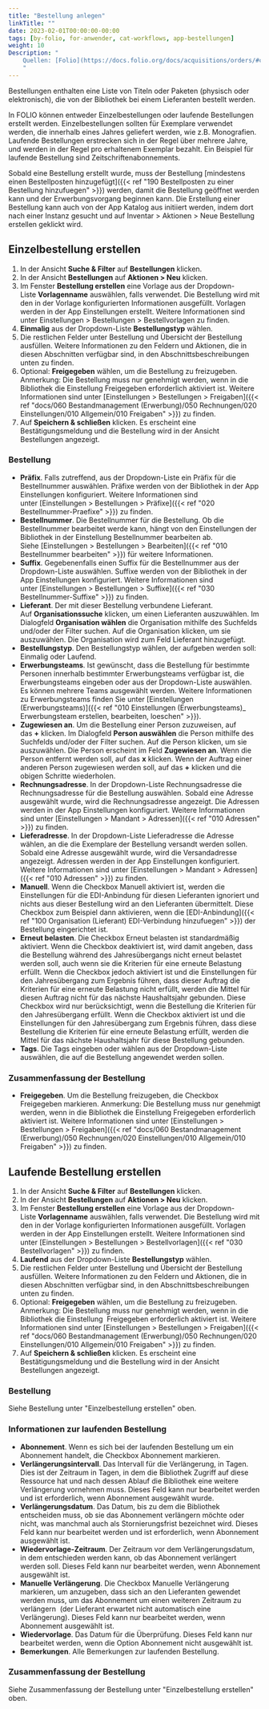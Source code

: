 ```yaml
---
title: "Bestellung anlegen"
linkTitle: ""
date: 2023-02-01T00:00:00-00:00
tags: [by-folio, for-anwender, cat-workflows, app-bestellungen]
weight: 10
Description: "
    Quellen: [Folio](https://docs.folio.org/docs/acquisitions/orders/#creating-an-order) & [GBV](https://info.gbv.de/display/FOLIOGBVEXTERN/Folio:+Bestellung+anlegen)
    "
---
```


Bestellungen enthalten eine Liste von Titeln oder Paketen (physisch oder elektronisch), die von der Bibliothek bei einem Lieferanten bestellt werden.

In FOLIO können entweder Einzelbestellungen oder laufende Bestellungen erstellt werden. Einzelbestellungen sollten für Exemplare verwendet werden, die innerhalb eines Jahres geliefert werden, wie z.B. Monografien. Laufende Bestellungen erstrecken sich in der Regel über mehrere Jahre, und werden in der Regel pro erhaltenem Exemplar bezahlt. Ein Beispiel für laufende Bestellung sind Zeitschriftenabonnements.

Sobald eine Bestellung erstellt wurde, muss der Bestellung [mindestens einen Bestellposten hinzugefügt]({{< ref "190 Bestellposten zu einer Bestellung hinzufuegen" >}}) werden, damit die Bestellung geöffnet werden kann und der Erwerbungsvorgang beginnen kann. Die Erstellung einer Bestellung kann auch von der App Katalog aus initiiert werden, indem dort nach einer Instanz gesucht und auf Inventar > Aktionen > Neue Bestellung erstellen geklickt wird.

## Einzelbestellung erstellen

1.  In der Ansicht **Suche & Filter** auf **Bestellungen** klicken.
2.  In der Ansicht **Bestellungen** auf **Aktionen > Neu** klicken.
3.  Im Fenster **Bestellung erstellen** eine Vorlage aus der Dropdown-Liste **Vorlagenname** auswählen, falls verwendet. Die Bestellung wird mit den in der Vorlage konfigurierten Informationen ausgefüllt. Vorlagen werden in der App Einstellungen erstellt. Weitere Informationen sind unter Einstellungen > Bestellungen > Bestellvorlagen zu finden.
4.  **Einmalig** aus der Dropdown-Liste **Bestellungstyp** wählen.
5.  Die restlichen Felder unter Bestellung und Übersicht der Bestellung ausfüllen. Weitere Informationen zu den Feldern und Aktionen, die in diesen Abschnitten verfügbar sind, in den Abschnittsbeschreibungen unten zu finden.
6.  Optional: **Freigegeben** wählen, um die Bestellung zu freizugeben. Anmerkung: Die Bestellung muss nur genehmigt werden, wenn in die Bibliothek die Einstellung
    Freigegeben erforderlich aktiviert ist. Weitere Informationen sind unter [Einstellungen > Bestellungen > Freigaben]({{< ref "docs/060 Bestandmanagement (Erwerbung)/050 Rechnungen/020 Einstellungen/010 Allgemein/010 Freigaben" >}}) zu finden.
7.  Auf **Speichern & schließen** klicken. Es erscheint eine Bestätigungsmeldung und die Bestellung wird in der Ansicht Bestellungen angezeigt.

### Bestellung

* **Präfix**. Falls zutreffend, aus der Dropdown-Liste ein Präfix für die Bestellnummer auswählen. Präfixe werden von der Bibliothek in der App Einstellungen konfiguriert. Weitere Informationen sind unter [Einstellungen > Bestellungen > Präfixe]({{< ref "020 Bestellnummer-Praefixe" >}}) zu finden.
* **Bestellnummer**. Die Bestellnummer für die Bestellung. Ob die Bestellnummer bearbeitet werde kann, hängt von den Einstellungen der Bibliothek in der Einstellung Bestellnummer bearbeiten ab. Siehe [Einstellungen > Bestellungen > Bearbeiten]({{< ref "010 Bestellnummer bearbeiten" >}}) für weitere Informationen.
* **Suffix**. Gegebenenfalls einen Suffix für die Bestellnummer aus der Dropdown-Liste auswählen. Suffixe werden von der Bibliothek in der App Einstellungen konfiguriert. Weitere Informationen sind unter [Einstellungen > Bestellungen > Suffixe]({{< ref "030 Bestellnummer-Suffixe" >}}) zu finden.
* **Lieferant**. Der mit dieser Bestellung verbundene Lieferant. Auf **Organisationssuche** klicken, um einen Lieferanten auszuwählen. Im Dialogfeld **Organisation wählen** die Organisation mithilfe des Suchfelds und/oder der Filter suchen. Auf die Organisation klicken, um sie auszuwählen. Die Organisation wird zum Feld Lieferant hinzugefügt.
* **Bestellungstyp**. Den Bestellungstyp wählen, der aufgeben werden soll: Einmalig oder Laufend.
* **Erwerbungsteams**. Ist gewünscht, dass die Bestellung für bestimmte Personen innerhalb bestimmter Erwerbungsteams verfügbar ist, die Erwerbungsteams eingeben oder aus der Dropdown-Liste auswählen. Es können mehrere Teams ausgewählt werden. Weitere Informationen zu Erwerbungsteams finden Sie unter [Einstellungen (Erwerbungsteams)]({{< ref "010 Einstellungen (Erwerbungsteams)_ Erwerbungsteam erstellen, bearbeiten, loeschen" >}}).
* **Zugewiesen an**. Um die Bestellung einer Person zuzuweisen, auf das **+** klicken. Im Dialogfeld **Person auswählen** die Person mithilfe des Suchfelds und/oder der Filter suchen. Auf die Person klicken, um sie auszuwählen. Die Person erscheint im Feld **Zugewiesen an**. Wenn die Person entfernt werden soll, auf das **x** klicken. Wenn der Auftrag einer anderen Person zugewiesen werden soll, auf das **+** klicken und die obigen Schritte wiederholen.
* **Rechnungsadresse**. In der Dropdown-Liste Rechnungsadresse die Rechnungsadresse für die Bestellung auswählen. Sobald eine Adresse ausgewählt wurde, wird die Rechnungsadresse angezeigt. Die Adressen werden in der App Einstellungen konfiguriert. Weitere Informationen sind unter [Einstellungen > Mandant > Adressen]({{< ref "010 Adressen" >}}) zu finden.
* **Lieferadresse**. In der Dropdown-Liste Lieferadresse die Adresse wählen, an die die Exemplare der Bestellung versandt werden sollen. Sobald eine Adresse ausgewählt wurde, wird die Versandadresse angezeigt. Adressen werden in der App Einstellungen konfiguriert. Weitere Informationen sind unter [Einstellungen > Mandant > Adressen]({{< ref "010 Adressen" >}}) zu finden.
* **Manuell**. Wenn die Checkbox Manuell aktiviert ist, werden die Einstellungen für die EDI-Anbindung für diesen Lieferanten ignoriert und nichts aus dieser Bestellung wird an den Lieferanten übermittelt. Diese Checkbox zum Beispiel dann aktivieren, wenn die [EDI-Anbindung]({{< ref "100 Organisation (Lieferant) EDI-Verbindung hinzufuegen" >}}) der Bestellung eingerichtet ist.
* **Erneut belasten**. Die Checkbox Erneut belasten ist standardmäßig aktiviert. Wenn die Checkbox deaktiviert ist, wird damit angeben, dass die Bestellung während des Jahresübergangs nicht erneut belastet werden soll, auch wenn sie die Kriterien für eine erneute Belastung erfüllt. Wenn die Checkbox jedoch aktiviert ist und die Einstellungen für den Jahresübergang zum Ergebnis führen, dass dieser Auftrag die Kriterien für eine erneute Belastung nicht erfüllt, werden die Mittel für diesen Auftrag nicht für das nächste Haushaltsjahr gebunden. Diese Checkbox wird nur berücksichtigt, wenn die Bestellung die Kriterien für den Jahresübergang erfüllt. Wenn die Checkbox aktiviert ist und die Einstellungen für den Jahresübergang zum Ergebnis führen, dass diese Bestellung die Kriterien für eine erneute Belastung erfüllt, werden die Mittel für das nächste Haushaltsjahr für diese Bestellung gebunden.
* **Tags**. Die Tags eingeben oder wählen aus der Dropdown-Liste auswählen, die auf die Bestellung angewendet werden sollen.

### Zusammenfassung der Bestellung

* **Freigegeben**. Um die Bestellung freizugeben, die Checkbox Freigegeben markieren. Anmerkung: Die Bestellung muss nur genehmigt werden, wenn in die Bibliothek die Einstellung Freigegeben erforderlich aktiviert ist. Weitere Informationen sind unter [Einstellungen > Bestellungen > Freigaben]({{< ref "docs/060 Bestandmanagement (Erwerbung)/050 Rechnungen/020 Einstellungen/010 Allgemein/010 Freigaben" >}}) zu finden.

## Laufende Bestellung erstellen

1.  In der Ansicht **Suche & Filter** auf **Bestellungen** klicken.
2.  In der Ansicht **Bestellungen** auf **Aktionen > Neu** klicken.
3.  Im Fenster **Bestellung erstellen** eine Vorlage aus der Dropdown-Liste **Vorlagenname** auswählen, falls verwendet. Die Bestellung wird mit den in der Vorlage konfigurierten Informationen ausgefüllt. Vorlagen werden in der App Einstellungen erstellt. Weitere Informationen sind unter [Einstellungen > Bestellungen > Bestellvorlagen]({{< ref "030 Bestellvorlagen" >}}) zu finden.
4.  **Laufend** aus der Dropdown-Liste **Bestellungstyp** wählen.
5.  Die restlichen Felder unter Bestellung und Übersicht der Bestellung ausfüllen. Weitere Informationen zu den Feldern und Aktionen, die in diesen Abschnitten verfügbar sind, in den Abschnittsbeschreibungen unten zu finden.
6.  Optional: **Freigegeben** wählen, um die Bestellung zu freizugeben. Anmerkung: Die Bestellung muss nur genehmigt werden, wenn in die Bibliothek die Einstellung  Freigegeben erforderlich aktiviert ist. Weitere Informationen sind unter [Einstellungen > Bestellungen > Freigaben]({{< ref "docs/060 Bestandmanagement (Erwerbung)/050 Rechnungen/020 Einstellungen/010 Allgemein/010 Freigaben" >}}) zu finden.
7.  Auf **Speichern & schließen** klicken. Es erscheint eine Bestätigungsmeldung und die Bestellung wird in der Ansicht Bestellungen angezeigt.

### Bestellung

Siehe Bestellung unter "Einzelbestellung erstellen" oben.

### Informationen zur laufenden Bestellung

* **Abonnement**. Wenn es sich bei der laufenden Bestellung um ein Abonnement handelt, die Checkbox Abonnement markieren.
* **Verlängerungsintervall**. Das Intervall für die Verlängerung, in Tagen. Dies ist der Zeitraum in Tagen, in dem die Bibliothek Zugriff auf diese Ressource hat und nach dessen Ablauf die Bibliothek eine weitere Verlängerung vornehmen muss. Dieses Feld kann nur bearbeitet werden und ist erforderlich, wenn Abonnement ausgewählt wurde.
* **Verlängerungsdatum**. Das Datum, bis zu dem die Bibliothek entscheiden muss, ob sie das Abonnement verlängern möchte oder nicht, was manchmal auch als Stornierungsfrist bezeichnet wird. Dieses Feld kann nur bearbeitet werden und ist erforderlich, wenn Abonnement ausgewählt ist.
* **Wiedervorlage-Zeitraum**. Der Zeitraum vor dem Verlängerungsdatum, in dem entschieden werden kann, ob das Abonnement verlängert werden soll. Dieses Feld kann nur bearbeitet werden, wenn Abonnement ausgewählt ist.
* **Manuelle Verlängerung**. Die Checkbox Manuelle Verlängerung markieren, um anzugeben, dass sich an den Lieferanten gewendet werden muss, um das Abonnement um einen weiteren Zeitraum zu verlängern  (der Lieferant erwartet nicht automatisch eine Verlängerung). Dieses Feld kann nur bearbeitet werden, wenn Abonnement ausgewählt ist.
* **Wiedervorlage**. Das Datum für die Überprüfung. Dieses Feld kann nur bearbeitet werden, wenn die Option Abonnement nicht ausgewählt ist.
* **Bemerkungen**. Alle Bemerkungen zur laufenden Bestellung.

### Zusammenfassung der Bestellung

Siehe Zusammenfassung der Bestellung unter "Einzelbestellung erstellen" oben.
